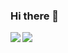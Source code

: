### Hi there 👋

<a href="https://twitter.com/pasimoes/">
  <img align="left" src="https://github-readme-stats.vercel.app/api?username=pasimoes&show_icons=true&theme=dracula" />
</a>
<a href="https://twitter.com/pasimoes/">
  <img align="left" src="https://github-readme-stats.vercel.app/api/top-langs/?username=pasimoes&theme=dracula&layout=compact&hide=html,ruby" />
</a>

<!--
**pasimoes/pasimoes** is a ✨ _special_ ✨ repository because its `README.md` (this file) appears on your GitHub profile.

Here are some ideas to get you started:

- 🔭 I’m currently working on ...
- 🌱 I’m currently learning ...
- 👯 I’m looking to collaborate on ...
- 🤔 I’m looking for help with ...
- 💬 Ask me about ...
- 📫 How to reach me: ...
- 😄 Pronouns: ...
- ⚡ Fun fact: ...
-->
